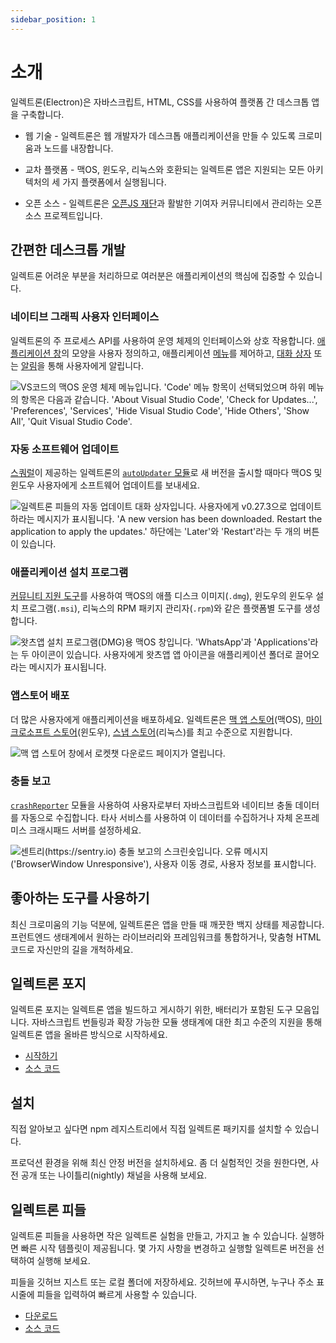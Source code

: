 ```yaml
---
sidebar_position: 1
---
```


# 소개

일렉트론(Electron)은 자바스크립트, HTML, CSS를 사용하여 플랫폼 간 데스크톱 앱을 구축합니다.

- 웹 기술 - 일렉트론은 웹 개발자가 데스크톱 애플리케이션을 만들 수 있도록 크로미움과 노드를 내장합니다.

- 교차 플랫폼 - 맥OS, 윈도우, 리눅스와 호환되는 일렉트론 앱은 지원되는 모든 아키텍처의 세 가지 플랫폼에서 실행됩니다.

- 오픈 소스 - 일렉트론은 [오픈JS 재단](https://openjsf.org/)과 활발한 기여자 커뮤니티에서 관리하는 오픈 소스 프로젝트입니다.

## 간편한 데스크톱 개발

일렉트론 어려운 부분을 처리하므로 여러분은 애플리케이션의 핵심에 집중할 수 있습니다.

### 네이티브 그래픽 사용자 인터페이스

일렉트론의 주 프로세스 API를 사용하여 운영 체제의 인터페이스와 상호 작용합니다. [애플리케이션 창](https://www.electronjs.org/docs/latest/tutorial/window-customization)의 모양을 사용자 정의하고, 애플리케이션 [메뉴](https://www.electronjs.org/docs/latest/api/menu)를 제어하고, [대화 상자](https://www.electronjs.org/docs/latest/api/dialog) 또는 [알림](https://www.electronjs.org/docs/latest/tutorial/notifications)을 통해 사용자에게 알립니다.

![VS코드의 맥OS 운영 체제 메뉴입니다. 'Code' 메뉴 항목이 선택되었으며 하위 메뉴의 항목은 다음과 같습니다. 'About Visual Studio Code', 'Check for Updates...', 'Preferences', 'Services', 'Hide Visual Studio Code', 'Hide Others', 'Show All', 'Quit Visual Studio Code'.](https://www.electronjs.org/assets/marketing/menu.png)

### 자동 소프트웨어 업데이트

[스쿼럴](https://github.com/Squirrel)이 제공하는 일렉트론의 [`autoUpdater` 모듈](https://www.electronjs.org/docs/latest/api/auto-updater)로 새 버전을 출시할 때마다 맥OS 및 윈도우 사용자에게 소프트웨어 업데이트를 보내세요.

![일렉트론 피들의 자동 업데이트 대화 상자입니다. 사용자에게 v0.27.3으로 업데이트하라는 메시지가 표시됩니다. 'A new version has been downloaded. Restart the application to apply the updates.' 하단에는 'Later'와 'Restart'라는 두 개의 버튼이 있습니다.](https://www.electronjs.org/assets/marketing/auto-updater.png)

### 애플리케이션 설치 프로그램

[커뮤니티 지원 도구](https://www.electronjs.org/docs/latest/tutorial/application-distribution)를 사용하여 맥OS의 애플 디스크 이미지(`.dmg`), 윈도우의 윈도우 설치 프로그램(`.msi`), 리눅스의 RPM 패키지 관리자(`.rpm`)와 같은 플랫폼별 도구를 생성합니다.

![왓츠앱 설치 프로그램(DMG)용 맥OS 창입니다. 'WhatsApp'과 'Applications'라는 두 아이콘이 있습니다. 사용자에게 왓츠앱 앱 아이콘을 애플리케이션 폴더로 끌어오라는 메시지가 표시됩니다.](https://www.electronjs.org/assets/marketing/installer.png)

### 앱스토어 배포

더 많은 사용자에게 애플리케이션을 배포하세요. 일렉트론은 [맥 앱 스토어](https://www.apple.com/ca/osx/apps/app-store/index.html)(맥OS), [마이크로소프트 스토어](https://www.microsoft.com/en-ca/store/apps/windows)(윈도우), [스냅 스토어](https://snapcraft.io/store)(리눅스)를 최고 수준으로 지원합니다.

![맥 앱 스토어 창에서 로켓챗 다운로드 페이지가 열립니다.](https://www.electronjs.org/assets/marketing/app-store.png)

### 충돌 보고

[`crashReporter`](https://www.electronjs.org/docs/latest/api/crash-reporter) 모듈을 사용하여 사용자로부터 자바스크립트와 네이티브 충돌 데이터를 자동으로 수집합니다. 타사 서비스를 사용하여 이 데이터를 수집하거나 자체 온프레미스 크래시패드 서버를 설정하세요.

![센트리(https://sentry.io) 충돌 보고의 스크린숏입니다. 오류 메시지('BrowserWindow Unresponsive'), 사용자 이동 경로, 사용자 정보를 표시합니다.](https://www.electronjs.org/assets/marketing/crash-reporting.png)

## 좋아하는 도구를 사용하기

최신 크로미움의 기능 덕분에, 일렉트론은 앱을 만들 때 깨끗한 백지 상태를 제공합니다. 프런트엔드 생태계에서 원하는 라이브러리와 프레임워크를 통합하거나, 맞춤형 HTML 코드로 자신만의 길을 개척하세요.

## 일렉트론 포지

일렉트론 포지는 일렉트론 앱을 빌드하고 게시하기 위한, 배터리가 포함된 도구 모음입니다. 자바스크립트 번들링과 확장 가능한 모듈 생태계에 대한 최고 수준의 지원을 통해 일렉트론 앱을 올바른 방식으로 시작하세요.

- [시작하기](https://electronforge.io/)
- [소스 코드](https://github.com/electron/forge)

## 설치

직접 알아보고 싶다면 npm 레지스트리에서 직접 일렉트론 패키지를 설치할 수 있습니다.

프로덕션 환경을 위해 최신 안정 버전을 설치하세요. 좀 더 실험적인 것을 원한다면, 사전 공개 또는 나이틀리(nightly) 채널을 사용해 보세요.

## 일렉트론 피들

일렉트론 피들을 사용하면 작은 일렉트론 실험을 만들고, 가지고 놀 수 있습니다. 실행하면 빠른 시작 템플릿이 제공됩니다. 몇 가지 사항을 변경하고 실행할 일렉트론 버전을 선택하여 실행해 보세요.

피들을 깃허브 지스트 또는 로컬 폴더에 저장하세요. 깃허브에 푸시하면, 누구나 주소 표시줄에 피들을 입력하여 빠르게 사용할 수 있습니다.

- [다운로드](https://www.electronjs.org/fiddle)
- [소스 코드](https://github.com/electron/fiddle)